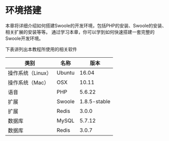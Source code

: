 # 环境搭建

本章将详细介绍如何搭建Swoole的开发环境，包括PHP的安装、Swoole的安装、相关扩展的安装等等。
通过学习本章，你可以学到如何快速搭建一套完整的Swoole开发环境。

下表讲列出本教程所使用的相关软件

| 类别 | 名称 | 版本 |
| --- | --- | --- |
| 操作系统（Linux） | Ubuntu | 16.04 |
| 操作系统（Mac） | OSX | 10.11 |
| 语音 | PHP | 5.6.22 |
| 扩展 | Swoole | 1.8.5-stable |
| 扩展 | Redis | 3.0.0 |
| 数据库 | MySQL | 5.7.12 |
| 数据库 | Redis | 3.0.7 |
